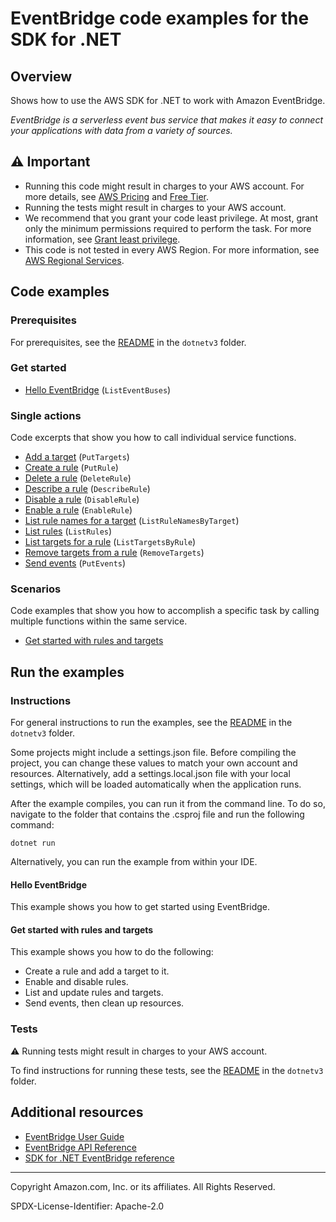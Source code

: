 <!--Generated by WRITEME on 2023-10-12 19:26:14.410822 (UTC)-->
# EventBridge code examples for the SDK for .NET

## Overview

Shows how to use the AWS SDK for .NET to work with Amazon EventBridge.

<!--custom.overview.start-->
<!--custom.overview.end-->

*EventBridge is a serverless event bus service that makes it easy to connect your applications with data from a variety of sources.*

## ⚠ Important

* Running this code might result in charges to your AWS account. For more details, see [AWS Pricing](https://aws.amazon.com/pricing/?aws-products-pricing.sort-by=item.additionalFields.productNameLowercase&aws-products-pricing.sort-order=asc&awsf.Free%20Tier%20Type=*all&awsf.tech-category=*all) and [Free Tier](https://aws.amazon.com/free/?all-free-tier.sort-by=item.additionalFields.SortRank&all-free-tier.sort-order=asc&awsf.Free%20Tier%20Types=*all&awsf.Free%20Tier%20Categories=*all).
* Running the tests might result in charges to your AWS account.
* We recommend that you grant your code least privilege. At most, grant only the minimum permissions required to perform the task. For more information, see [Grant least privilege](https://docs.aws.amazon.com/IAM/latest/UserGuide/best-practices.html#grant-least-privilege).
* This code is not tested in every AWS Region. For more information, see [AWS Regional Services](https://aws.amazon.com/about-aws/global-infrastructure/regional-product-services).

<!--custom.important.start-->
<!--custom.important.end-->

## Code examples

### Prerequisites

For prerequisites, see the [README](../README.md#Prerequisites) in the `dotnetv3` folder.


<!--custom.prerequisites.start-->
<!--custom.prerequisites.end-->


### Get started

* [Hello EventBridge](Actions/HelloEventBridge.cs#L4) (`ListEventBuses`)

### Single actions

Code excerpts that show you how to call individual service functions.

* [Add a target](Actions/EventBridgeWrapper.cs#L347) (`PutTargets`)
* [Create a rule](Actions/EventBridgeWrapper.cs#L166) (`PutRule`)
* [Delete a rule](Actions/EventBridgeWrapper.cs#L433) (`DeleteRule`)
* [Describe a rule](Actions/EventBridgeWrapper.cs#L34) (`DescribeRule`)
* [Disable a rule](Actions/EventBridgeWrapper.cs#L70) (`DisableRule`)
* [Enable a rule](Actions/EventBridgeWrapper.cs#L53) (`EnableRule`)
* [List rule names for a target](Actions/EventBridgeWrapper.cs#L140) (`ListRuleNamesByTarget`)
* [List rules](Actions/EventBridgeWrapper.cs#L87) (`ListRules`)
* [List targets for a rule](Actions/EventBridgeWrapper.cs#L114) (`ListTargetsByRule`)
* [Remove targets from a rule](Actions/EventBridgeWrapper.cs#L391) (`RemoveTargets`)
* [Send events](Actions/EventBridgeWrapper.cs#L290) (`PutEvents`)

### Scenarios

Code examples that show you how to accomplish a specific task by calling multiple
functions within the same service.

* [Get started with rules and targets](Scenarios/EventBridgeScenario.cs)

## Run the examples

### Instructions


For general instructions to run the examples, see the
[README](../README.md#building-and-running-the-code-examples) in the `dotnetv3` folder.

Some projects might include a settings.json file. Before compiling the project,
you can change these values to match your own account and resources. Alternatively,
add a settings.local.json file with your local settings, which will be loaded automatically
when the application runs.

After the example compiles, you can run it from the command line. To do so, navigate to
the folder that contains the .csproj file and run the following command:

```
dotnet run
```

Alternatively, you can run the example from within your IDE.

<!--custom.instructions.start-->
<!--custom.instructions.end-->

#### Hello EventBridge

This example shows you how to get started using EventBridge.



#### Get started with rules and targets

This example shows you how to do the following:

* Create a rule and add a target to it.
* Enable and disable rules.
* List and update rules and targets.
* Send events, then clean up resources.

<!--custom.scenario_prereqs.eventbridge_Scenario_GettingStarted.start-->
<!--custom.scenario_prereqs.eventbridge_Scenario_GettingStarted.end-->


<!--custom.scenarios.eventbridge_Scenario_GettingStarted.start-->
<!--custom.scenarios.eventbridge_Scenario_GettingStarted.end-->

### Tests

⚠ Running tests might result in charges to your AWS account.


To find instructions for running these tests, see the [README](../README.md#Tests)
in the `dotnetv3` folder.



<!--custom.tests.start-->
<!--custom.tests.end-->

## Additional resources

* [EventBridge User Guide](https://docs.aws.amazon.com/eventbridge/latest/userguide/eb-what-is.html)
* [EventBridge API Reference](https://docs.aws.amazon.com/eventbridge/latest/APIReference/Welcome.html)
* [SDK for .NET EventBridge reference](https://docs.aws.amazon.com/sdkfornet/v3/apidocs/items/EventBridge/NEventBridge.html)

<!--custom.resources.start-->
<!--custom.resources.end-->

---

Copyright Amazon.com, Inc. or its affiliates. All Rights Reserved.

SPDX-License-Identifier: Apache-2.0
